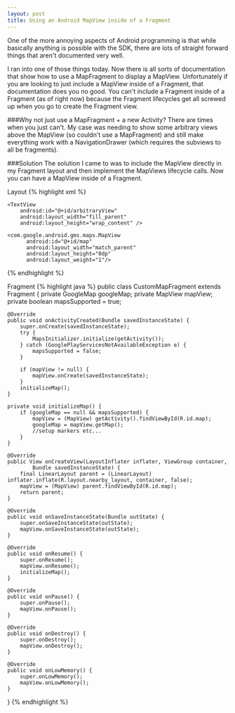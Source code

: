 ```yaml
---
layout: post
title: Using an Android MapView inside of a Fragment
---
```


One of the more annoying aspects of Android programming is that while basically anything is possible with the SDK, there are lots of straight forward things that aren\'t documented very well. 

I ran into one of those things today. Now there is all sorts of documentation that show how to use a MapFragment to display a MapView. Unfortunately if you are looking to just include a MapView inside of a Fragment, that documentation does you no good. You can\'t include a Fragment inside of a Fragment (as of right now) because the Fragment lifecycles get all screwed up when you go to create the Fragment view. 

###Why not just use a MapFragment + a new Activity?
There are times when you just can\'t. My case was needing to show some arbitrary views above the MapView (so couldn\'t use a MapFragment) and still make everything work with a NavigationDrawer (which requires the subviews to all be fragments).


###Solution
The solution I came to was to include the MapView directly in my Fragment layout and then implement the MapViews lifecycle calls. Now you can have a MapView inside of a Fragment.

Layout
{% highlight xml %}
<?xml version="1.0" encoding="utf-8"?>
<LinearLayout xmlns:android="http://schemas.android.com/apk/res/android"
    android:layout_width="match_parent"
    android:layout_height="match_parent"
    android:orientation="vertical" >

    <TextView
        android:id="@+id/arbitraryView"
        android:layout_width="fill_parent"
        android:layout_height="wrap_content" />

    <com.google.android.gms.maps.MapView
          android:id="@+id/map"
          android:layout_width="match_parent"
          android:layout_height="0dp"
          android:layout_weight="1"/>

</LinearLayout>
{% endhighlight %}

Fragment
{% highlight java %}
public class CustomMapFragment extends Fragment {
    private GoogleMap googleMap;
    private MapView mapView;
    private boolean mapsSupported = true;

    @Override
    public void onActivityCreated(Bundle savedInstanceState) {
        super.onCreate(savedInstanceState);
        try {
            MapsInitializer.initialize(getActivity());
        } catch (GooglePlayServicesNotAvailableException e) {
            mapsSupported = false;
        }

        if (mapView != null) {
            mapView.onCreate(savedInstanceState);
        }
        initializeMap();
    }

    private void initializeMap() {
        if (googleMap == null && mapsSupported) {
            mapView = (MapView) getActivity().findViewById(R.id.map);
            googleMap = mapView.getMap();
            //setup markers etc...
        }
    }

    @Override
    public View onCreateView(LayoutInflater inflater, ViewGroup container,
            Bundle savedInstanceState) {
        final LinearLayout parent = (LinearLayout) inflater.inflate(R.layout.nearby_layout, container, false);
        mapView = (MapView) parent.findViewById(R.id.map);
        return parent;
    }

    @Override
    public void onSaveInstanceState(Bundle outState) {
        super.onSaveInstanceState(outState);
        mapView.onSaveInstanceState(outState);
    }

    @Override
    public void onResume() {
        super.onResume();
        mapView.onResume();
        initializeMap();
    }

    @Override
    public void onPause() {
        super.onPause();
        mapView.onPause();
    }

    @Override
    public void onDestroy() {
        super.onDestroy();
        mapView.onDestroy();
    }

    @Override
    public void onLowMemory() {
        super.onLowMemory();
        mapView.onLowMemory();
    }
}
{% endhighlight %}